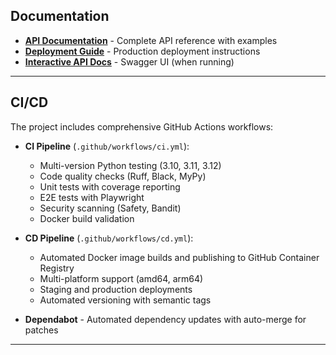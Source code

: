 ## Documentation

* **[API Documentation](docs/API.md)** - Complete API reference with examples
* **[Deployment Guide](docs/DEPLOYMENT.md)** - Production deployment instructions
* **[Interactive API Docs](http://localhost:8000/docs)** - Swagger UI (when running)

---

## CI/CD

The project includes comprehensive GitHub Actions workflows:

* **CI Pipeline** (`.github/workflows/ci.yml`):
  - Multi-version Python testing (3.10, 3.11, 3.12)
  - Code quality checks (Ruff, Black, MyPy)
  - Unit tests with coverage reporting
  - E2E tests with Playwright
  - Security scanning (Safety, Bandit)
  - Docker build validation

* **CD Pipeline** (`.github/workflows/cd.yml`):
  - Automated Docker image builds and publishing to GitHub Container Registry
  - Multi-platform support (amd64, arm64)
  - Staging and production deployments
  - Automated versioning with semantic tags

* **Dependabot** - Automated dependency updates with auto-merge for patches

---
